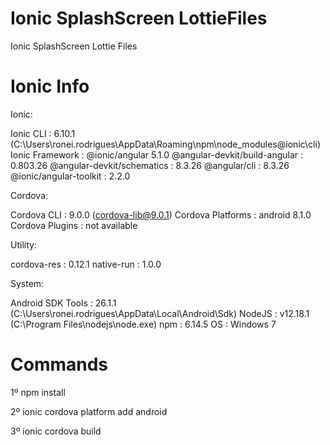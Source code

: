 # Ionic SplashScreen LottieFiles
Ionic SplashScreen Lottie Files
# Ionic Info
Ionic:

   Ionic CLI                     : 6.10.1 (C:\Users\ronei.rodrigues\AppData\Roaming\npm\node_modules\@ionic\cli)
   Ionic Framework               : @ionic/angular 5.1.0
   @angular-devkit/build-angular : 0.803.26
   @angular-devkit/schematics    : 8.3.26
   @angular/cli                  : 8.3.26
   @ionic/angular-toolkit        : 2.2.0

Cordova:

   Cordova CLI       : 9.0.0 (cordova-lib@9.0.1)
   Cordova Platforms : android 8.1.0
   Cordova Plugins   : not available

Utility:

   cordova-res : 0.12.1
   native-run  : 1.0.0

System:

   Android SDK Tools : 26.1.1 (C:\Users\ronei.rodrigues\AppData\Local\Android\Sdk)
   NodeJS            : v12.18.1 (C:\Program Files\nodejs\node.exe)
   npm               : 6.14.5
   OS                : Windows 7
# Commands
1º npm install

2º ionic cordova platform add android

3º ionic cordova build
